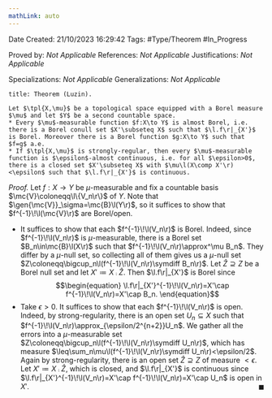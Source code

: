 ```yaml
---
mathLink: auto
---
```


<div class="topSpace"></div>

Date Created: 21/10/2023 16:29:42
Tags: #Type/Theorem #In_Progress

Proved by: <i>Not Applicable</i>
References: <i>Not Applicable</i>
Justifications: <i>Not Applicable</i>

Specializations: <i>Not Applicable</i>
Generalizations: <i>Not Applicable</i>

``` ad-Theorem
title: Theorem (Luzin).

Let $\tpl{X,\mu}$ be a topological space equipped with a Borel measure $\mu$ and let $Y$ be a second countable space.
* Every $\mu$-measurable function $f:X\to Y$ is almost Borel, i.e. there is a Borel conull set $X'\subseteq X$ such that $\l.f\r|_{X'}$ is Borel. Moreover there is a Borel function $g:X\to Y$ such that $f=g$ a.e.
* If $\tpl{X,\mu}$ is strongly-regular, then every $\mu$-measurable function is $\epsilon$-almost continuous, i.e. for all $\epsilon>0$, there is a closed set $X'\subseteq X$ with $\mu\l(X\comp X'\r)<\epsilon$ such that $\l.f\r|_{X'}$ is continuous.

```

<i>Proof.</i> Let $f:X\to Y$ be $\mu$-measurable and fix a countable basis $\mc{V}\coloneqq\l\{V_n\r\}$ of $Y$. Note that $\gen{\mc{V}}_\sigma=\mc{B}\l(Y\r)$, so it suffices to show that $f^{-1}\!\l(\mc{V}\r)$ are Borel/open.
* It suffices to show that each $f^{-1}\!\l(V_n\r)$ is Borel. Indeed, since $f^{-1}\!\l(V_n\r)$ is $\mu$-measurable, there is a Borel set $B_n\in\mc{B}\l(X\r)$ such that $f^{-1}\!\l(V_n\r)\approx^\mu B_n$. They differ by a $\mu$-null set, so collecting all of them gives us a $\mu$-null set $Z\coloneqq\bigcup_n\l(f^{-1}\!\l(V_n\r)\symdiff B_n\r)$. Let $\hat{Z}\supseteq Z$ be a Borel null set and let $X'\coloneqq X\comp\hat{Z}$. Then $\l.f\r|_{X'}$ is Borel since
$$\begin{equation}
    \l.f\r|_{X'}^{-1}\!\l(V_n\r)=X'\cap f^{-1}\!\l(V_n\r)=X'\cap B_n.
\end{equation}$$
* Take $\epsilon>0$. It suffices to show that each $f^{-1}\!\l(V_n\r)$ is open. Indeed, by strong-regularity, there is an open set $U_n\subseteq X$ such that $f^{-1}\!\l(V_n\r)\approx_{\epsilon/2^{n+2}}U_n$. We gather all the errors into a $\mu$-measurable set $Z\coloneqq\bigcup_n\l(f^{-1}\!\l(V_n\r)\symdiff U_n\r)$, which has measure $\leq\sum_n\mu\l(f^{-1}\!\l(V_n\r)\symdiff U_n\r)<\epsilon/2$. Again by strong-regularity, there is an open set $\hat{Z}\supseteq Z$ of measure $<\epsilon$. Let $X'\coloneqq X\comp\hat{Z}$, which is closed, and $\l.f\r|_{X'}$ is continuous since $\l.f\r|_{X'}^{-1}\!\l(V_n\r)=X'\cap f^{-1}\!\l(V_n\r)=X'\cap U_n$ is open in $X'$.<span style="float:right;">$\blacksquare$</span>
